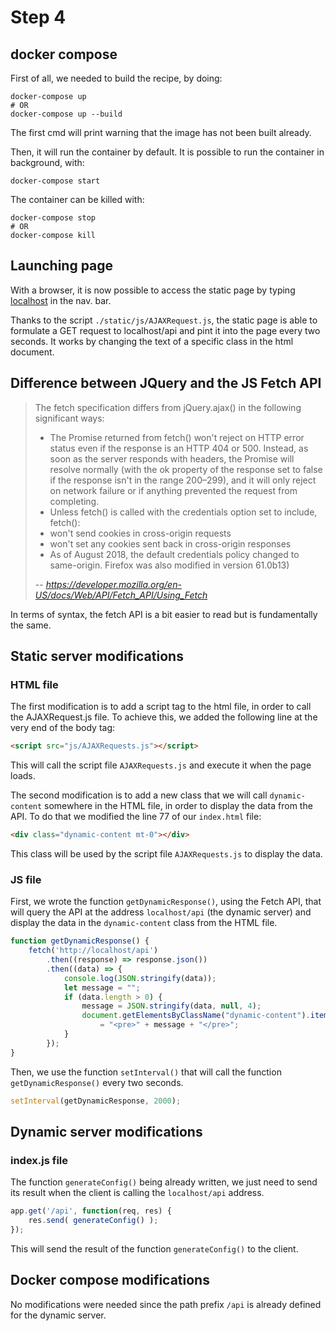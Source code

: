 
# Step 4

## docker compose

First of all, we needed to build the recipe, by doing:

```docker
docker-compose up
# OR
docker-compose up --build
```

The first cmd will print warning that the image has not been built already.

Then, it will run the container by default. It is possible to run
the container in background, with:

```docker
docker-compose start
```

The container can be killed with:

```docker
docker-compose stop
# OR
docker-compose kill 
```

## Launching page

With a browser, it is now possible to access the static page by typing [localhost](http://localhost) in the nav. bar.

Thanks to the script ```./static/js/AJAXRequest.js```, the static page is able to formulate a GET request to localhost/api 
and pint it into the page every two seconds. It works by changing the text of a specific class in the html document.

## Difference between JQuery and the JS Fetch API

>The fetch specification differs from jQuery.ajax() in the following significant ways:
>
> * The Promise returned from fetch() won't reject on HTTP error status even if the response is an HTTP 404 or 500. Instead, as soon as the server responds with headers, the Promise will resolve normally (with the ok property of the response set to false if the response isn't in the range 200–299), and it will only reject on network failure or if anything prevented the request from completing.
> * Unless fetch() is called with the credentials option set to include, fetch():
>  * won't send cookies in cross-origin requests
>  * won't set any cookies sent back in cross-origin responses
>  * As of August 2018, the default credentials policy changed to same-origin. Firefox was also modified in version 61.0b13)
>
> -- <cite>https://developer.mozilla.org/en-US/docs/Web/API/Fetch_API/Using_Fetch</cite>

In terms of syntax, the fetch API is a bit easier to read but is fundamentally the same.

## Static server modifications

### HTML file

The first modification is to add a script tag to the html file, in order to call the AJAXRequest.js file.
To achieve this, we added the following line at the very end of the body tag:

```html
<script src="js/AJAXRequests.js"></script>
```
This will call the script file ```AJAXRequests.js``` and execute it when the page loads.

The second modification is to add a new class that we will call ```dynamic-content``` somewhere in the HTML file, in 
order to display the data from the API. To do that we modified the line 77 of our ```index.html``` file:

```html
<div class="dynamic-content mt-0"></div>
```

This class will be used by the script file ```AJAXRequests.js``` to display the data.

### JS file

First, we wrote the function ```getDynamicResponse()```, using the Fetch API, that will query the API at the address 
```localhost/api``` (the dynamic server) and display the data in the ```dynamic-content``` class from the HTML file.

```js
function getDynamicResponse() {
    fetch('http://localhost/api')
        .then((response) => response.json())
        .then((data) => {
            console.log(JSON.stringify(data));
            let message = "";
            if (data.length > 0) {
                message = JSON.stringify(data, null, 4);
                document.getElementsByClassName("dynamic-content").item(0).innerHTML
                    = "<pre>" + message + "</pre>";
            }
        });
}
```

Then, we use the function ```setInterval()``` that will call the function ```getDynamicResponse()``` every two seconds.

```js
setInterval(getDynamicResponse, 2000);
```

## Dynamic server modifications

### index.js file

The function ```generateConfig()``` being already written, we just need to send its result when the client is calling
the ```localhost/api``` address.

```js
app.get('/api', function(req, res) {
	res.send( generateConfig() );
});
```

This will send the result of the function ```generateConfig()``` to the client.

## Docker compose modifications

No modifications were needed since the path prefix ```/api``` is already defined for the dynamic server.



